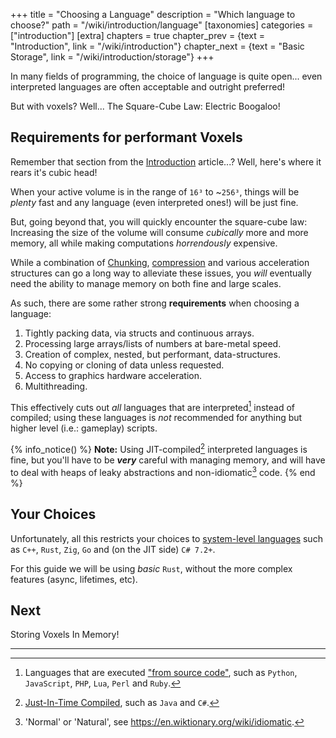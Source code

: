 +++
title = "Choosing a Language"
description = "Which language to choose?"
path = "/wiki/introduction/language"
[taxonomies]
categories = ["introduction"]
[extra]
chapters = true
chapter_prev = {text = "Introduction", link = "/wiki/introduction"}
chapter_next = {text = "Basic Storage", link = "/wiki/introduction/storage"}
+++

In many fields of programming, the choice of language is quite open... even interpreted languages are often acceptable and outright preferred!

But with voxels? Well... The Square-Cube Law: Electric Boogaloo!

<!-- more -->

## Requirements for performant Voxels

Remember that section from the [Introduction](/wiki/introduction) article...?
Well, here's where it rears it's cubic head!

When your active volume is in the range of `16³` to ~`256³`, things will be *plenty* fast and any language (even interpreted ones!) will be just fine.

But, going beyond that, you will quickly encounter the square-cube law: Increasing the size of the volume will consume *cubically* more and more memory, all while making computations *horrendously* expensive.

While a combination of [Chunking](/wiki/chunking), [compression](/wiki/compression) and various acceleration structures can go a long way to alleviate these issues, you *will* eventually need the ability to manage memory on both fine and large scales.

As such, there are some rather strong **requirements** when choosing a language:

1. Tightly packing data, via structs and continuous arrays.
2. Processing large arrays/lists of numbers at bare-metal speed.
3. Creation of complex, nested, but performant, data-structures.
4. No copying or cloning of data unless requested.
5. Access to graphics hardware acceleration.
6. Multithreading.

This effectively cuts out *all* languages that are interpreted[^interpreted] instead of compiled; using these languages is *not* recommended for anything but higher level (i.e.: gameplay) scripts.

{% info_notice() %}
**Note:** Using JIT-compiled[^JIT] interpreted languages is fine, but you'll have to be ***very*** careful with managing memory, and will have to deal with heaps of leaky abstractions and non-idiomatic[^idiom] code.
{% end %}

## Your Choices

Unfortunately, all this restricts your choices to [system-level languages](https://en.wikipedia.org/wiki/System_programming_language#Higher-level_languages) such as `C++`, `Rust`, `Zig`, `Go` and (on the JIT side) `C# 7.2+`.

For this guide we will be using *basic* `Rust`, without the more complex features (async, lifetimes, etc).

## Next

Storing Voxels In Memory!

---

[^interpreted]: Languages that are executed ["from source code"](https://en.wikipedia.org/wiki/Interpreter_(computing)), such as `Python`, `JavaScript`, `PHP`, `Lua`, `Perl` and `Ruby`.

[^JIT]: [Just-In-Time Compiled](https://en.wikipedia.org/wiki/Just-in-time_compilation), such as `Java` and `C#`.

[^idiom]: 'Normal' or 'Natural', see <https://en.wiktionary.org/wiki/idiomatic>.
